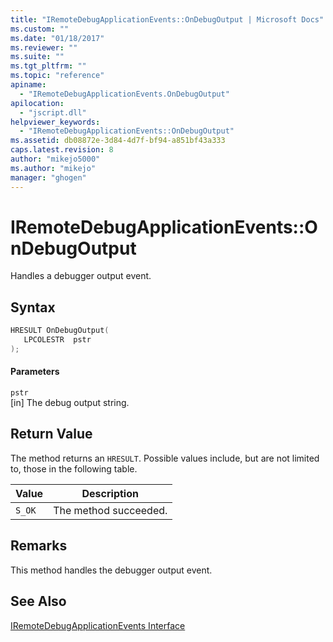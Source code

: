 ```yaml
---
title: "IRemoteDebugApplicationEvents::OnDebugOutput | Microsoft Docs"
ms.custom: ""
ms.date: "01/18/2017"
ms.reviewer: ""
ms.suite: ""
ms.tgt_pltfrm: ""
ms.topic: "reference"
apiname: 
  - "IRemoteDebugApplicationEvents.OnDebugOutput"
apilocation: 
  - "jscript.dll"
helpviewer_keywords: 
  - "IRemoteDebugApplicationEvents::OnDebugOutput"
ms.assetid: db08872e-3d84-4d7f-bf94-a851bf43a333
caps.latest.revision: 8
author: "mikejo5000"
ms.author: "mikejo"
manager: "ghogen"
---
```

# IRemoteDebugApplicationEvents::OnDebugOutput
Handles a debugger output event.  
  
## Syntax  
  
```cpp
HRESULT OnDebugOutput(  
   LPCOLESTR  pstr  
);  
```  
  
#### Parameters  
 `pstr`  
 [in] The debug output string.  
  
## Return Value  
 The method returns an `HRESULT`. Possible values include, but are not limited to, those in the following table.  
  
|Value|Description|  
|-----------|-----------------|  
|`S_OK`|The method succeeded.|  
  
## Remarks  
 This method handles the debugger output event.  
  
## See Also  
 [IRemoteDebugApplicationEvents Interface](../../winscript/reference/iremotedebugapplicationevents-interface.md)